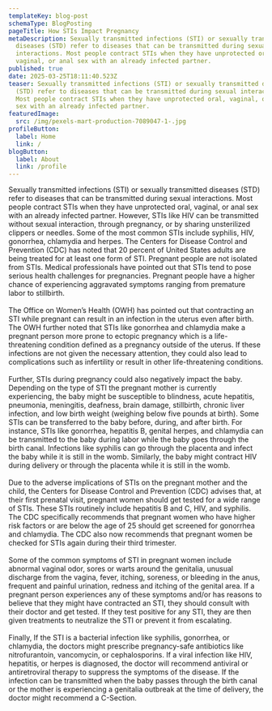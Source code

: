 ```yaml
---
templateKey: blog-post
schemaType: BlogPosting
pageTitle: How STIs Impact Pregnancy
metaDescription: Sexually transmitted infections (STI) or sexually transmitted
  diseases (STD) refer to diseases that can be transmitted during sexual
  interactions. Most people contract STIs when they have unprotected oral,
  vaginal, or anal sex with an already infected partner.
published: true
date: 2025-03-25T18:11:40.523Z
teaser: Sexually transmitted infections (STI) or sexually transmitted diseases
  (STD) refer to diseases that can be transmitted during sexual interactions.
  Most people contract STIs when they have unprotected oral, vaginal, or anal
  sex with an already infected partner.
featuredImage:
  src: /img/pexels-mart-production-7089047-1-.jpg
profileButton:
  label: Home
  link: /
blogButton:
  label: About
  link: /profile
---
```

Sexually transmitted infections (STI) or sexually transmitted diseases (STD) refer to diseases that can be transmitted during sexual interactions. Most people contract STIs when they have unprotected oral, vaginal, or anal sex with an already infected partner. However, STIs like HIV can be transmitted without sexual interaction, through pregnancy, or by sharing unsterilized clippers or needles. Some of the most common STIs include syphilis, HIV, gonorrhea, chlamydia and herpes. The Centers for Disease Control and Prevention (CDC) has noted that 20 percent of United States adults are being treated for at least one form of STI. Pregnant people are not isolated from STIs. Medical professionals have pointed out that STIs tend to pose serious health challenges for pregnancies. Pregnant people have a higher chance of experiencing aggravated symptoms ranging from premature labor to stillbirth.\
\
The Office on Women’s Health (OWH) has pointed out that contracting an STI while pregnant can result in an infection in the uterus even after birth. The OWH further noted that STIs like gonorrhea and chlamydia make a pregnant person more prone to ectopic pregnancy which is a life-threatening condition defined as a pregnancy outside of the uterus. If these infections are not given the necessary attention, they could also lead to complications such as infertility or result in other life-threatening conditions.\
\
Further, STIs during pregnancy could also negatively impact the baby. Depending on the type of STI the pregnant mother is currently experiencing, the baby might be susceptible to blindness, acute hepatitis, pneumonia, meningitis, deafness, brain damage, stillbirth, chronic liver infection, and low birth weight (weighing below five pounds at birth). Some STIs can be transferred to the baby before, during, and after birth. For instance, STIs like gonorrhea, hepatitis B, genital herpes, and chlamydia can be transmitted to the baby during labor while the baby goes through the birth canal. Infections like syphilis can go through the placenta and infect the baby while it is still in the womb. Similarly, the baby might contract HIV during delivery or through the placenta while it is still in the womb.\
\
Due to the adverse implications of STIs on the pregnant mother and the child, the Centers for Disease Control and Prevention (CDC) advises that, at their first prenatal visit, pregnant women should get tested for a wide range of STIs. These STIs routinely include hepatitis B and C, HIV, and syphilis. The CDC specifically recommends that pregnant women who have higher risk factors or are below the age of 25 should get screened for gonorrhea and chlamydia. The CDC also now recommends that pregnant women be checked for STIs again during their third trimester.\
\
Some of the common symptoms of STI in pregnant women include abnormal vaginal odor, sores or warts around the genitalia, unusual discharge from the vagina, fever, itching, soreness, or bleeding in the anus, frequent and painful urination, redness and itching of the genital area. If a pregnant person experiences any of these symptoms and/or has reasons to believe that they might have contracted an STI, they should consult with their doctor and get tested. If they test positive for any STI, they are then given treatments to neutralize the STI or prevent it from escalating.\
\
Finally, If the STI is a bacterial infection like syphilis, gonorrhea, or chlamydia, the doctors might prescribe pregnancy-safe antibiotics like nitrofurantoin, vancomycin, or cephalosporins. If a viral infection like HIV, hepatitis, or herpes is diagnosed, the doctor will recommend antiviral or antiretroviral therapy to suppress the symptoms of the disease. If the infection can be transmitted when the baby passes through the birth canal or the mother is experiencing a genitalia outbreak at the time of delivery, the doctor might recommend a C-Section.